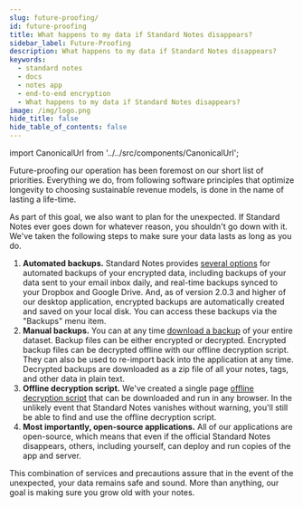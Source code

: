 ```yaml
---
slug: future-proofing/
id: future-proofing
title: What happens to my data if Standard Notes disappears?
sidebar_label: Future-Proofing
description: What happens to my data if Standard Notes disappears?
keywords:
  - standard notes
  - docs
  - notes app
  - end-to-end encryption
  - What happens to my data if Standard Notes disappears?
image: /img/logo.png
hide_title: false
hide_table_of_contents: false
---
```


<!-- Copied from https://standardnotes.com/help/4/what-happens-to-my-data-if-standard-notes-disappears -->

import CanonicalUrl from '../../src/components/CanonicalUrl';

<CanonicalUrl
 canonicalUrl="https://standardnotes.com/help/4/what-happens-to-my-data-if-standard-notes-disappears"
/>

Future-proofing our operation has been foremost on our short list of priorities. Everything we do, from following software principles that optimize longevity to choosing sustainable revenue models, is done in the name of lasting a life-time.

As part of this goal, we also want to plan for the unexpected. If Standard Notes ever goes down for whatever reason, you shouldn't go down with it. We've taken the following steps to make sure your data lasts as long as you do.

1. **Automated backups.** Standard Notes provides [several options](https://standardnotes.com/extensions) for automated backups of your encrypted data, including backups of your data sent to your email inbox daily, and real-time backups synced to your Dropbox and Google Drive. And, as of version 2.0.3 and higher of our desktop application, encrypted backups are automatically created and saved on your local disk. You can access these backups via the "Backups" menu item.
2. **Manual backups.** You can at any time [download a backup](../usage/backups.md) of your entire dataset. Backup files can be either encrypted or decrypted. Encrypted backup files can be decrypted offline with our offline decryption script. They can also be used to re-import back into the application at any time. Decrypted backups are downloaded as a zip file of all your notes, tags, and other data in plain text.
3. **Offline decryption script.** We've created a single page [offline decryption script](https://standardnotes.com/offline) that can be downloaded and run in any browser. In the unlikely event that Standard Notes vanishes without warning, you'll still be able to find and use the offline decryption script.
4. **Most importantly, open-source applications.** All of our applications are open-source, which means that even if the official Standard Notes disappears, others, including yourself, can deploy and run copies of the app and server.

This combination of services and precautions assure that in the event of the unexpected, your data remains safe and sound. More than anything, our goal is making sure you grow old with your notes.
